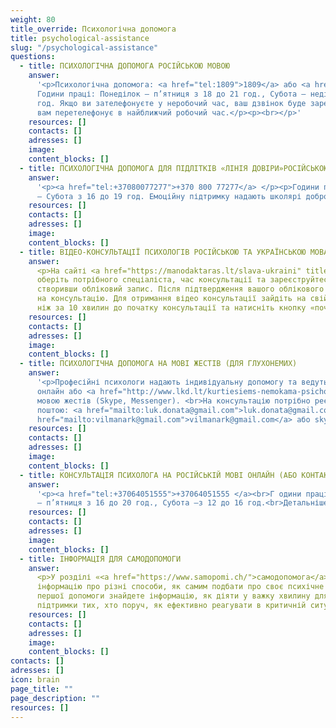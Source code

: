 ```yaml
---
weight: 80
title_override: Психологічна допомога
title: psychological-assistance
slug: "/psychological-assistance"
questions:
  - title: ПСИХОЛОГІЧНА ДОПОМОГА РОСІЙСЬКОЮ МОВОЮ
    answer:
      '<p>Психологічна допомога: <a href="tel:1809">1809</a> або <a href="tel:+37066465792">+37066465792</a>
      Години праці: Понеділок – п’ятниця з 18 до 21 год., Субота – неділя з 12 до 15
      год. Якщо ви зателефонуєте у неробочий час, ваш дзвінок буде зареєстровано. Консультант
      вам перетелефонує в найближчий робочий час.</p><p><br></p>'
    resources: []
    contacts: []
    adresses: []
    image:
    content_blocks: []
  - title: ПСИХОЛОГІЧНА ДОПОМОГА ДЛЯ ПІДЛІТКІВ «ЛІНІЯ ДОВІРИ»РОСІЙСЬКОЮ МОВОЮ
    answer:
      '<p><a href="tel:+37080077277">+370 800 77277</a> </p><p>Години праці: Понеділок
      – Субота з 16 до 19 год. Емоційну підтримку надають школярі добровольці.</p><p><br></p>'
    resources: []
    contacts: []
    adresses: []
    image:
    content_blocks: []
  - title: ВІДЕО-КОНСУЛЬТАЦІЇ ПСИХОЛОГІВ РОСІЙСЬКОЮ ТА УКРАЇНСЬКОЮ МОВАМИ
    answer:
      <p>На сайті <a href="https://manodaktaras.lt/slava-ukraini" title="https://manodaktaras.lt/slava-ukraini">https://manodaktaras.lt/slava-ukraini</a>
      оберіть потрібного спеціаліста, час консультації та зареєструйтесь в системі,
      створивши обліковий запис. Після підтвердження вашого облікового запису чекайте
      на консультацію. Для отримання відео консультації зайдіть на свій акаунт не раніше
      ніж за 10 хвилин до початку консультації та натисніть кнопку «почати відео-консультацію»</p>
    resources: []
    contacts: []
    adresses: []
    image:
    content_blocks: []
  - title: ПСИХОЛОГІЧНА ДОПОМОГА НА МОВІ ЖЕСТІВ (ДЛЯ ГЛУХОНЕМИХ)
    answer:
      '<p>Професійні психологи надають індивідуальну допомогу та ведуть групи
      онлайн або <a href="http://www.lkd.lt/kurtiesiems-nemokama-psichologine-pagalba-gestu-kalba">контактно</a>
      мовою жестів (Skype, Messenger). <br>На консультацію потрібно реєструватися електронною
      поштою: <a href="mailto:luk.donata@gmail.com">luk.donata@gmail.com</a> або <a
      href="mailto:vilmanark@gmail.com">vilmanark@gmail.com</a> або skype: LKD.psichologas</p>'
    resources: []
    contacts: []
    adresses: []
    image:
    content_blocks: []
  - title: КОНСУЛЬТАЦІЯ ПСИХОЛОГА НА РОСІЙСЬКІЙ МОВІ ОНЛАЙН (АБО КОНТАКТНО)
    answer:
      '<p><a href="tel:+37064051555">+37064051555 </a><br>Г одини праці: Понеділок
      – п’ятниця з 16 до 20 год., Субота –з 12 до 16 год.<br>Детальніше за <a href="https://krizesiveikimas.lt/paslaugos/konsultacii-psihologa">посиланням</a>.</p>'
    resources: []
    contacts: []
    adresses: []
    image:
    content_blocks: []
  - title: ІНФОРМАЦІЯ ДЛЯ САМОДОПОМОГИ
    answer:
      <p>У розділі «<a href="https://www.samopomi.ch/">самодопомога</a>» ви знайдете
      інформацію про різні способи, як самим подбати про своє психічне здоров’я.У розділі
      першої допомоги знайдете інформацію, як діяти у важку хвилину для себе або для
      підтримки тих, хто поруч, як ефективно реагувати в критичній ситуації.</p>
    resources: []
    contacts: []
    adresses: []
    image:
    content_blocks: []
contacts: []
adresses: []
icon: brain
page_title: ""
page_description: ""
resources: []
---
```

